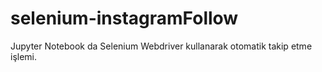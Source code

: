 # selenium-instagramFollow
Jupyter Notebook da Selenium Webdriver kullanarak otomatik takip etme işlemi.
